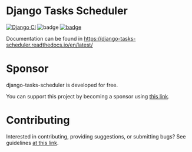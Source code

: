 Django Tasks Scheduler
===================
[![Django CI](https://github.com/django-commons/django-tasks-scheduler/actions/workflows/test.yml/badge.svg)](https://github.com/django-commons/django-tasks-scheduler/actions/workflows/test.yml)
![badge](https://img.shields.io/endpoint?url=https://gist.githubusercontent.com/cunla/b756396efb895f0e34558c980f1ca0c7/raw/django-tasks-scheduler-4.json)
[![badge](https://img.shields.io/pypi/dm/django-tasks-scheduler)](https://pypi.org/project/django-tasks-scheduler/)

Documentation can be found in https://django-tasks-scheduler.readthedocs.io/en/latest/

# Sponsor

django-tasks-scheduler is developed for free.

You can support this project by becoming a sponsor using [this link](https://github.com/sponsors/cunla).


# Contributing 

Interested in contributing, providing suggestions, or submitting bugs? See guidelines [at this link](.github/CONTRIBUTING.md).
